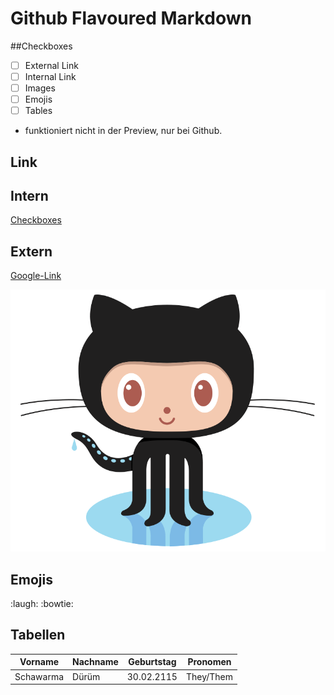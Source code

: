# Github Flavoured Markdown
##Checkboxes 
- [ ] External Link
- [ ] Internal Link
- [ ] Images
- [ ] Emojis
- [ ] Tables

* funktioniert nicht in der Preview, nur bei Github. 

## Link

## Intern
[Checkboxes](#Checkboxes)  

## Extern
[Google-Link](https://www.google.de)

![Pinguin](/images/logo.png)

## Emojis

:laugh: 
:bowtie: 


## Tabellen

| Vorname | Nachname | Geburtstag | Pronomen |  
| ---     |---       |---    |---       | 
|Schawarma | Dürüm    | 30.02.2115 | They/Them|
